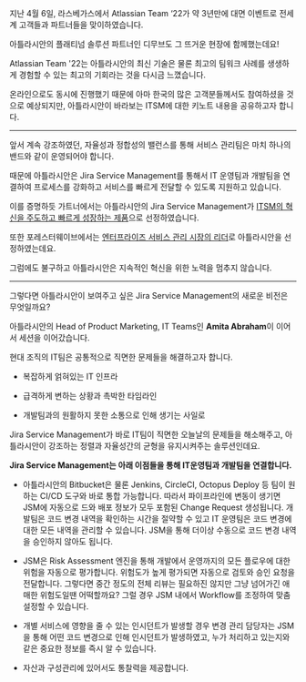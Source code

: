 지난 4월 6일, 라스베가스에서 Atlassian Team ‘22가 약 3년만에 대면 이벤트로 전세계 고객들과 파트너들을 맞이하였습니다.

아틀라시안의 플래티넘 솔루션 파트너인 디무브도 그 뜨거운 현장에 함께했는데요!

Atlassian Team '22는 아틀라시안의 최신 기술은 물론 최고의 팀워크 사례를 생생하게 경험할 수 있는 최고의 기회라는 것을 다시금 느꼈습니다.

온라인으로도 동시에 진행했기 때문에 아마 한국의 많은 고객분들께서도 참여하셨을 것으로 예상되지만, 아틀라시안이 바라보는 ITSM에 대한 키노트 내용을 공유하고자 합니다.

---

앞서 계속 강조하였던, 자율성과 정합성의 밸런스를 통해 서비스 관리팀은 마치 하나의 밴드와 같이 운영되어야 합니다.

때문에 아틀라시안은 Jira Service Management를 통해서 IT 운영팀과 개발팀을 연결하여 프로세스를 강화하고 서비스를 빠르게 전달할 수 있도록 지원하고 있습니다.

이를 증명하듯 가트너에서는 아틀라시안의 Jira Service Management가 [ITSM의 혁신을 주도하고 빠르게 성장하는 제품](http://blog.dmove.kr/inside%20atlassian/2021/10/27/Gartner-Magic-Quadrant-for-ITSM-Atlassian.html "http://blog.dmove.kr/inside%20atlassian/2021/10/27/Gartner-Magic-Quadrant-for-ITSM-Atlassian.html")으로 선정하였습니다.

또한 포레스터웨이브에서는 [엔터프라이즈 서비스 관리 시장의 리더](http://blog.dmove.kr/inside%20atlassian/2022/01/19/2021-forrester-wave-esm-atlassian.html "http://blog.dmove.kr/inside%20atlassian/2022/01/19/2021-forrester-wave-esm-atlassian.html")로 아틀라시안을 선정하였는데요.

그럼에도 불구하고 아틀라시안은 지속적인 혁신을 위한 노력을 멈추지 않습니다.

---

그렇다면 아틀라시안이 보여주고 싶은 Jira Service Management의 새로운 비전은 무엇일까요?

아틀라시안의 Head of Product Marketing, IT Teams인 **Amita Abraham**이 이어서 세션을 이어갔습니다.

현대 조직의 IT팀은 공통적으로 직면한 문제들을 해결하고자 합니다.

-   복잡하게 얽혀있는 IT 인프라
    
-   급격하게 변하는 상황과 촉박한 타임라인
    
-   개발팀과의 원활하지 못한 소통으로 인해 생기는 사일로
    

Jira Service Management가 바로 IT팀이 직면한 오늘날의 문제들을 해소해주고, 아틀라시안이 강조하는 정렬과 자율성간의 균형을 유지시켜주는 솔루션인데요.

**Jira Service Management는 아래 이점들을 통해 IT운영팀과 개발팀을 연결합니다.**

-   아틀라시안의 Bitbucket은 물론 Jenkins, CircleCI, Octopus Deploy 등 팀이 원하는 CI/CD 도구와 바로 통합 가능합니다. 따라서 파이프라인에 변동이 생기면 JSM에 자동으로 드와 배포 정보가 모두 포함된 Change Request 생성됩니다. 개발팀은 코드 변경 내역을 확인하는 시간을 절약할 수 있고 IT 운영팀은 코드 변경에 대한 모든 내역을 관리할 수 있습니다. JSM을 통해 더이상 수동으로 코드 변경 내역을 승인하지 않아도 됩니다.
    
-   JSM은 Risk Assessment 엔진을 통해 개발에서 운영까지의 모든 플로우에 대한 위험을 자동으로 평가합니다. 위험도가 높게 평가되면 자동으로 검토와 승인 요청을 전달합니다. 그렇다면 중간 정도의 전체 리뷰는 필요하진 않지만 그냥 넘어가긴 애매한 위험도일땐 어떡할까요? 그럴 경우 JSM 내에서 Workflow를 조정하여 맞춤 설정할 수 있습니다.
    
-   개별 서비스에 영향을 줄 수 있는 인시던트가 발생할 경우 변경 관리 담당자는 JSM을 통해 어떤 코드 변경으로 인해 인시던트가 발생하였고, 누가 처리하고 있는지와 같은 중요한 정보를 즉시 알 수 있습니다.
    
-   자산과 구성관리에 있어서도 통찰력을 제공합니다.


<!--stackedit_data:
eyJoaXN0b3J5IjpbNTg0NDcwNTc3LC0xODczNTU3NjhdfQ==
-->